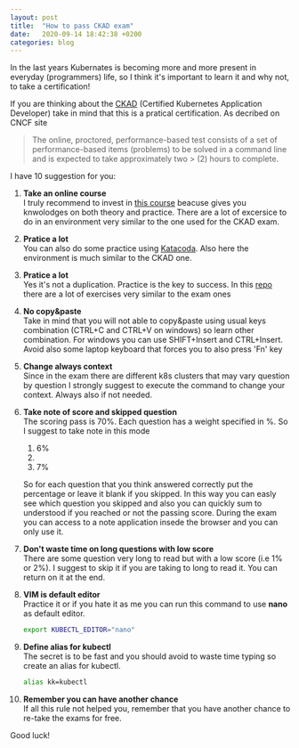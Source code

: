 ```yaml
---
layout: post
title:  "How to pass CKAD exam"
date:   2020-09-14 18:42:38 +0200
categories: blog
---
```

In the last years Kubernates is becoming more and more present in everyday (programmers) life, so I think it's important to learn it and why not, to take a certification!

If you are thinking about the [CKAD](https://www.cncf.io/certification/ckad/) (Certified Kubernetes Application Developer) take in mind that this is a pratical certification. As decribed on CNCF site 

> The online, proctored, performance-based test consists of a set of performance-based items (problems) to be solved in a command line and is expected to take approximately two > (2) hours to complete.

I have 10 suggestion for you:

1. **Take an online course** \
    I truly recommend to invest in [this course](https://www.udemy.com/certified-kubernetes-application-developer/) beacuse gives you knwolodges on both theory and practice. There are a lot of excersice to do in an environment very similar to the one used for the CKAD exam.
2. **Pratice a lot** \
    You can also do some practice using [Katacoda](https://www.katacoda.com/). Also here the environment is much similar to the CKAD one.
3. **Pratice a lot** \
    Yes it's not a duplication. Practice is the key to success. In this [repo](https://github.com/dgkanatsios/CKAD-exercises) there are a lot of exercises very similar to the exam ones
4. **No copy&paste** \
    Take in mind that you will not able to copy&paste using usual keys combination (CTRL+C and CTRL+V on windows) so learn other combination. For windows you can use SHIFT+Insert and CTRL+Insert. Avoid also some laptop keyboard that forces you to also press 'Fn' key
5. **Change always context** \
   Since in the exam there are different k8s clusters that may vary question by question I strongly suggest to execute the command to change your context. Always also if not needed. 
6. **Take note of score and skipped question** \
    The scoring pass is 70%. Each question has a weight specified in %. So I suggest to take note in this mode
    1. 6%
    2. 
    3. 7%
    
    So for each question that you think answered correctly put the percentage or leave it blank if you skipped. In this way you can easly see which question you skipped and also you can quickly sum to understood if you reached or not the passing score. During the exam you can access to a note application insede the browser and you can only use it. 
7. **Don't waste time on long questions with low score** \
   There are some question very long to read but with a low score (i.e 1% or 2%). I suggest to skip it if you are taking to long to read it. You can return on it at the end. 
8. **VIM is default editor** \
	Practice it or if you hate it as me you can run this command to use **nano** as default editor.
	```bash
	export KUBECTL_EDITOR="nano"
	```
9. **Define alias for kubectl** \
    The secret is to be fast and you should avoid to waste time typing so create an alias for kubectl.
	```bash
	alias kk=kubectl
	```
10. **Remember you can have another chance** \
    If all this rule not helped you, remember that you have another chance to re-take the exams for free. 
    
Good luck!
